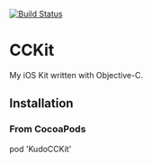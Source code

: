[![Build Status](https://travis-ci.org/kudocc/CCKit.svg?branch=master)](https://travis-ci.org/kudocc/CCKit)

# CCKit
My iOS Kit written with Objective-C.

## Installation

### From CocoaPods

pod 'KudoCCKit'
